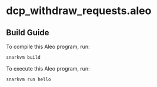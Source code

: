 # dcp_withdraw_requests.aleo

## Build Guide

To compile this Aleo program, run:
```bash
snarkvm build
```

To execute this Aleo program, run:
```bash
snarkvm run hello
```
